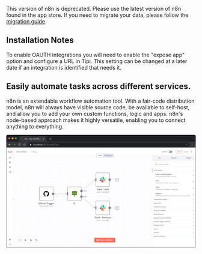 This version of n8n is deprecated. Please use the latest version of n8n found in the app store. If you need to migrate your data, please follow the [migration guide](https://docs.n8n.io/1-0-migration-checklist/).

## Installation Notes

To enable OAUTH integrations you will need to enable the "expose app" option and configure a URL in Tipi. This setting can be changed at a later date if an integration is identified that needs it.

## Easily automate tasks across different services.

n8n is an extendable workflow automation tool. With a fair-code distribution model, n8n will always have visible source code, be available to self-host, and allow you to add your own custom functions, logic and apps. n8n's node-based approach makes it highly
versatile, enabling you to connect anything to everything.

![Screenshot](https://raw.githubusercontent.com/n8n-io/n8n/master/assets/n8n-screenshot.png)
